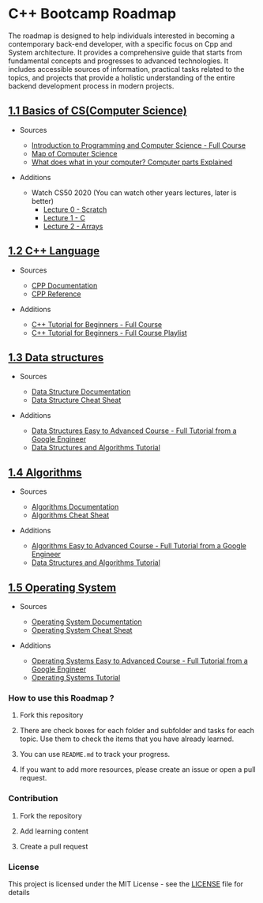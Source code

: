 # C++ Bootcamp Roadmap

The roadmap is designed to help individuals interested in becoming a contemporary back-end developer, with a specific focus on Cpp and System architecture. It provides a comprehensive guide that starts from fundamental concepts and progresses to advanced technologies. It includes accessible sources of information, practical tasks related to the topics, and projects that provide a holistic understanding of the entire backend development process in modern projects.

## <a href="https://github.com/iabdukhoshimov/cpp-bootcamp-roadmap/blob/main/1.1%20Basic%20Computer%20Science/readme.md">1.1 Basics of CS(Computer Science)</a>

* Sources
  * [Introduction to Programming and Computer Science - Full Course](https://youtu.be/zOjov-2OZ0E)
  * [Map of Computer Science](https://youtu.be/SzJ46YA_RaA)
  * [What does what in your computer? Computer parts Explained](https://youtu.be/ExxFxD4OSZ0)

* Additions
  * Watch CS50 2020 (You can watch other years lectures, later is better)
    * [Lecture 0 - Scratch](https://youtu.be/YoXxevp1WRQ)
    * [Lecture 1 - C](https://youtu.be/zYierUhIFNQ)
    * [Lecture 2 - Arrays](https://youtu.be/tI_tIZFyKBw)

## <a href="https://github.com/iabdukhoshimov/cpp-bootcamp-roadmap/blob/main/1.2%20CPP%20Language/readme.md">1.2 C++ Language</a>

* Sources
  * [CPP Documentation](https://www.learncpp.com/)
  * [CPP Reference](https://en.cppreference.com/w/)

* Additions
  * [C++ Tutorial for Beginners - Full Course](https://youtu.be/vLnPwxZdW4Y)
  * [C++ Tutorial for Beginners - Full Course Playlist](https://youtu.be/s0g4ty29Xgg)

## <a href="https://github.com/iabdukhoshimov/cpp-bootcamp-roadmap/blob/main/1.3%20Data%20structures/readme.md">1.3 Data structures</a>

* Sources
  * [Data Structure Documentation](https://www.geeksforgeeks.org/data-structures/)
  * [Data Structure Cheat Sheat](https://www.codecademy.com/learn/c-plus-plus-for-programmers/modules/cpp-built-in-data-structures/cheatsheet)

* Additions
  * [Data Structures Easy to Advanced Course - Full Tutorial from a Google Engineer](https://youtu.be/RBSGKlAvoiM)
  * [Data Structures and Algorithms Tutorial](https://youtube.com/playlist?list=PLpPXw4zFa0uKKhaSz87IowJnOTzh9tiBk)

## <a href="https://github.com/iabdukhoshimov/cpp-bootcamp-roadmap/blob/main/1.4%20Algorithms/readme.md">1.4 Algorithms</a>

* Sources
  * [Algorithms Documentation](https://www.geeksforgeeks.org/fundamentals-of-algorithms/)
  * [Algorithms Cheat Sheat](https://www.codecademy.com/learn/paths/computer-science/tracks/cspath-algorithms/modules/cspath-big-o/cheatsheet)

* Additions
  * [Algorithms Easy to Advanced Course - Full Tutorial from a Google Engineer](https://youtu.be/RBSGKlAvoiM)
  * [Data Structures and Algorithms Tutorial](https://youtube.com/playlist?list=PLpPXw4zFa0uKKhaSz87IowJnOTzh9tiBk)

## <a href="https://github.com/iabdukhoshimov/cpp-bootcamp-roadmap/blob/main/1.5%20Operating%20System/readme.md">1.5 Operating System</a>

* Sources
  * [Operating System Documentation](https://www.geeksforgeeks.org/operating-systems/)
  * [Operating System Cheat Sheat](https://www.codecademy.com/learn/paths/computer-science/tracks/cspath-operating-systems/modules/cspath-os-basics/cheatsheet)

* Additions
  * [Operating Systems Easy to Advanced Course - Full Tutorial from a Google Engineer](https://youtu.be/26QPDBe-NB8)
  * [Operating Systems Tutorial](https://youtu.be/vBURTt97EkA)


### How to use this Roadmap ?

1. Fork this repository

2. There are check boxes for each folder and subfolder and tasks for each topic. Use them to check the items that you have already learned.

3. You can use `README.md` to track your progress.

4. If you want to add more resources, please create an issue or open a pull request.

### Contribution

1. Fork the repository

2. Add learning content

3. Create a pull request

### License

This project is licensed under the MIT License - see the [LICENSE](LICENSE) file for details

